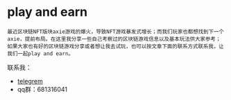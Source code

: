 # play and earn

	最近区块链NFT版块axie游戏的爆火，导致NFT游戏暴发式增长；而我们玩家也都想找到下一个axie，提前布局。在这里我分享一些自己考察过的区块链游戏信息以及基本玩法供大家参考；如果大家也有好的区块链游戏分享或者想让我去试玩，也可以按文章下面的联系方式联系我，让我们一起play and earn。

联系我：

+ [telegrem](https://t.me/playforearn)
+ qq群：681316041


